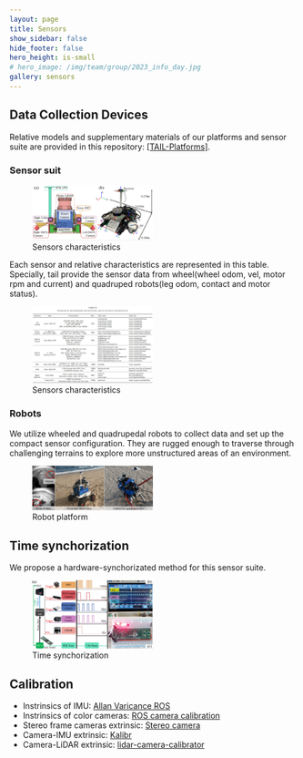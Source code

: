 ```yaml
---
layout: page
title: Sensors
show_sidebar: false
hide_footer: false
hero_height: is-small
# hero_image: /img/team/group/2023_info_day.jpg
gallery: sensors
---
```




## Data Collection Devices

Relative models and supplementary materials of our platforms and sensor suite are provided in this repository: [[TAIL-Platforms]](https://github.com/TAIL-Robot/TAIL-Platforms/).

### Sensor suit

<!-- To capture visual measurements with different wavelengths, the RGB cameras are placed to form a forward-looking sensor system.

The terrain-looking sensor system uses an RGB-D camera to obtain sufficient ground information.

In addition, LiDAR enables the recognition of the surrounding environment regardless of angle.

Finally, GPS, IMU, and built-in odometry are responsible for the robot's Navigation. -->

<figure>
 <img src="/img/sensorsuit.png" style="width:50%" />
 <figcaption>
Sensors characteristics </figcaption>
</figure>


Each sensor and relative characteristics are represented in this table.
Specially, tail provide the sensor data from wheel(wheel odom, vel, motor rpm and current) and quadruped robots(leg odom, contact and motor status).

<figure>
 <img src="/img/sensors_table.jpg" style="width:50%" />
 <figcaption>
Sensors characteristics </figcaption>
</figure>




### Robots

We utilize wheeled and quadrupedal robots to collect data and set up the compact sensor configuration.
They are rugged enough to traverse through challenging terrains to explore more unstructured areas of an environment. 
<!-- The datset is comprised of video sequences captured from the camera onboard a mobile robot platform. The platform used for data collection is small enough to manuever in cluttered environments, and -->

<figure>
 <img src="/img/travel.jpg" style="width:50%" />
 <figcaption>
Robot platform </figcaption>
</figure>




## Time synchorization

We propose a hardware-synchorizated method for this sensor suite.
<figure>
 <img src="/img/sync.png" style="width:50%" />
 <figcaption>
 Time synchorization
 </figcaption>
</figure>


## Calibration

- Instrinsics of IMU: [Allan Varicance ROS](https://github.com/ori-drs/allan_variance_ros)
- Instrinsics of color cameras: [ROS camera calibration](http://wiki.ros.org/camera_calibration)
- Stereo frame cameras extrinsic: [Stereo camera](https://www.mathworks.com/help/vision/ug/using-the-stereo-camera-calibrator-app.html)
- Camera-IMU extrinsic: [Kalibr](https://github.com/ethz-asl/kalibr)
- Camera-LiDAR extrinsic: [lidar-camera-calibrator](https://www.mathworks.com/help/lidar/ug/get-started-lidar-camera-calibrator.html)
